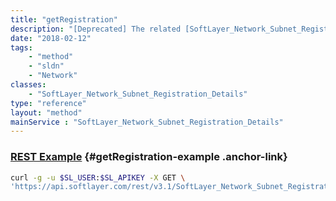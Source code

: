```yaml
---
title: "getRegistration"
description: "[Deprecated] The related [SoftLayer_Network_Subnet_Registration](/reference/datatypes/SoftLayer_Network_Subnet_Registration)."
date: "2018-02-12"
tags:
    - "method"
    - "sldn"
    - "Network"
classes:
    - "SoftLayer_Network_Subnet_Registration_Details"
type: "reference"
layout: "method"
mainService : "SoftLayer_Network_Subnet_Registration_Details"
---
```


### [REST Example](#getRegistration-example) <a href="/article/rest/"><i class="fas fa-question"></i></a> {#getRegistration-example .anchor-link} 
```bash
curl -g -u $SL_USER:$SL_APIKEY -X GET \
'https://api.softlayer.com/rest/v3.1/SoftLayer_Network_Subnet_Registration_Details/{SoftLayer_Network_Subnet_Registration_DetailsID}/getRegistration'
```

